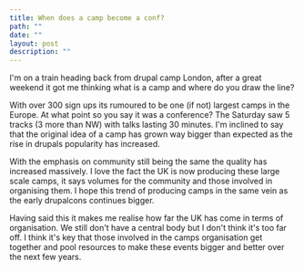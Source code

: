 ```yaml
---
title: When does a camp become a conf?
path: ""
date: ""
layout: post
description: ""
---
```

I'm on a train heading back from drupal camp London, after a great weekend it got me thinking what is a camp and where do you draw the line?

With over 300 sign ups its rumoured to be one (if not) largest camps in the Europe. At what point so you say it was a conference? The Saturday saw 5 tracks (3 more than NW) with talks lasting 30 minutes. I'm inclined to say that the original idea of a camp has grown way bigger than expected as the rise in drupals popularity has increased.

With the emphasis on community still being the same the quality has increased massively. I love the fact the UK is now producing these large scale camps, it says volumes for the community and those involved in organising them. I hope this trend of producing camps in the same vein as the early drupalcons continues bigger.

Having said this it makes me realise how far the UK has come in terms of organisation. We still don't have a central body but I don't think it's too far off. I think it's key that those involved in the camps organisation get together and pool resources to make these events bigger and better over the next few years.
